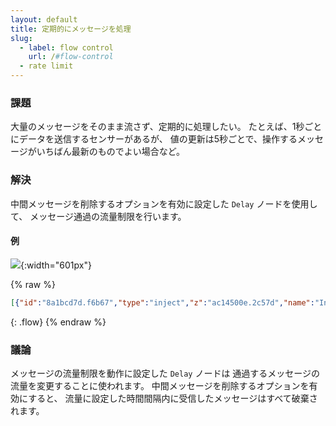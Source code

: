 ```yaml
---
layout: default
title: 定期的にメッセージを処理
slug:
  - label: flow control
    url: /#flow-control
  - rate limit
---
```


### 課題

大量のメッセージをそのまま流さず、定期的に処理したい。
たとえば、1秒ごとにデータを送信するセンサーがあるが、
値の更新は5秒ごとで、操作するメッセージがいちばん最新のものでよい場合など。

### 解決

中間メッセージを削除するオプションを有効に設定した <code class="node">Delay</code> ノードを使用して、
メッセージ通過の流量制限を行います。

#### 例

![](/images/basic/rate-limit-message-stream.png){:width="601px"}

{% raw %}
~~~json
[{"id":"8a1bcd7d.f6b67","type":"inject","z":"ac14500e.2c57d","name":"Inject Array","topic":"","payload":"[0,1,2,3,4,5,6,7,8,9]","payloadType":"json","repeat":"","crontab":"","once":false,"onceDelay":0.1,"x":110,"y":1380,"wires":[["bd4bdd42.bd1b"]]},{"id":"bd4bdd42.bd1b","type":"delay","z":"ac14500e.2c57d","name":"","pauseType":"rate","timeout":"5","timeoutUnits":"seconds","rate":"1","nbRateUnits":"5","rateUnits":"second","randomFirst":"1","randomLast":"5","randomUnits":"seconds","drop":true,"x":320,"y":1380,"wires":[["be20c513.237c78"]]},{"id":"be20c513.237c78","type":"debug","z":"ac14500e.2c57d","name":"Debug","active":true,"tosidebar":true,"console":false,"tostatus":false,"complete":"payload","targetType":"msg","x":510,"y":1380,"wires":[]}]
~~~
{: .flow}
{% endraw %}

### 議論

メッセージの流量制限を動作に設定した <code class="node">Delay</code> ノードは
通過するメッセージの流量を変更することに使われます。
中間メッセージを削除するオプションを有効にすると、
流量に設定した時間間隔内に受信したメッセージはすべて破棄されます。
